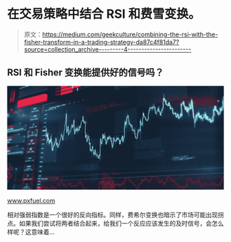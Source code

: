 # 在交易策略中结合 RSI 和费雪变换。

> 原文：<https://medium.com/geekculture/combining-the-rsi-with-the-fisher-transform-in-a-trading-strategy-da87c4f81da7?source=collection_archive---------4----------------------->

## RSI 和 Fisher 变换能提供好的信号吗？

![](img/86284d4443df13b8708df7fd49d0b512.png)

www.pxfuel.com

相对强弱指数是一个很好的反向指标。同样，费希尔变换也暗示了市场可能出现拐点。如果我们尝试将两者结合起来，给我们一个反应应该发生的及时信号，会怎么样呢？这意味着…